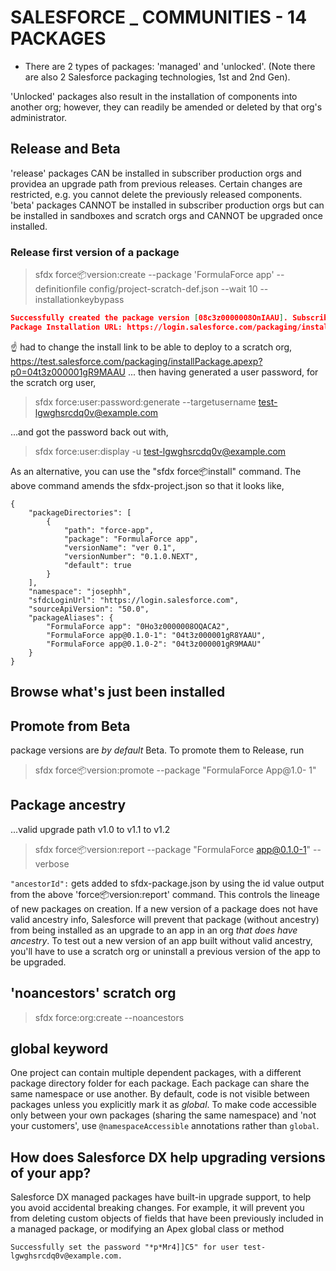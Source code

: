 # SALESFORCE _ COMMUNITIES - 14 PACKAGES
* There are 2 types of packages: 'managed' and 'unlocked'.
(Note there are also 2 Salesforce packaging technologies, 1st and 2nd Gen).

'Unlocked' packages also result in the installation of components into another org; however, they can readily be amended or deleted by that org's administrator.

## Release and Beta
'release' packages CAN be installed in subscriber production orgs and providea an upgrade path from previous releases.  Certain changes are restricted, e.g. you cannot delete the previously released components.
'beta' packages CANNOT be installed in subscriber production orgs but can be installed in sandboxes and scratch orgs and CANNOT be upgraded once installed.
### Release first version of a package
> sfdx force:package:version:create --package 'FormulaForce app' --definitionfile config/project-scratch-def.json --wait 10 --installationkeybypass
```sfdx-project.json has been updated.
Successfully created the package version [08c3z0000008OnIAAU]. Subscriber Package Version Id: 04t3z000001gR9MAAU
Package Installation URL: https://login.salesforce.com/packaging/installPackage.apexp?p0=04t3z000001gR9MAAU
```

:point_up: had to change the install link to be able to deploy to a scratch org,
https://test.salesforce.com/packaging/installPackage.apexp?p0=04t3z000001gR9MAAU ...
then having generated a user password, for the scratch org user,  
> sfdx force:user:password:generate --targetusername test-lgwghsrcdq0v@example.com  

...and got the password back out with,
> sfdx force:user:display -u test-lgwghsrcdq0v@example.com


As an alternative, you can use the "sfdx force:package:install" command.
The above command amends the sfdx-project.json so that it looks like,
```
{
    "packageDirectories": [
        {
            "path": "force-app",
            "package": "FormulaForce app",
            "versionName": "ver 0.1",
            "versionNumber": "0.1.0.NEXT",
            "default": true
        }
    ],
    "namespace": "josephh",
    "sfdcLoginUrl": "https://login.salesforce.com",
    "sourceApiVersion": "50.0",
    "packageAliases": {
        "FormulaForce app": "0Ho3z0000008OQACA2",
        "FormulaForce app@0.1.0-1": "04t3z000001gR8YAAU",
        "FormulaForce app@0.1.0-2": "04t3z000001gR9MAAU"
    }
}
```
## Browse what's just been installed

## Promote from Beta
package versions are _by default_ Beta.  To promote them to Release, run
> sfdx force:package:version:promote --package "FormulaForce App@1.0-
1"
## Package ancestry
...valid upgrade path v1.0 to v1.1 to v1.2
> sfdx force:package:version:report --package "FormulaForce app@0.1.0-1" --verbose

`"ancestorId":` gets added to sfdx-package.json by using the id value output from the above 'force:package:version:report' command.  This controls the lineage of new packages on creation.
If a new version of a package does not have valid ancestry info, Salesforce will prevent that  package (without ancestry) from being installed as an upgrade to an app in an org _that does have ancestry_.  To test out a new version of an app built without valid ancestry, you'll have to use a scratch org or uninstall a previous version of the app to be upgraded.  

## 'noancestors' scratch org
> sfdx force:org:create --noancestors

## global keyword
One project can contain multiple dependent packages, with a different package directory folder for each package. Each package can share the same namespace or use another.  By default, code is not visible between packages unless you explicitly mark it as _global_.  To make code accessible only between your own packages (sharing the same namespace) and 'not your customers', use `@namespaceAccessible` annotations rather than `global`.
## How does Salesforce DX help upgrading versions of your app?
Salesforce DX managed packages have built-in upgrade support, to help you avoid accidental breaking changes.  For example, it will prevent you from deleting custom objects of fields that have been previously included in a managed package, or modifying an Apex global class or method

```
Successfully set the password "*p*Mr4]]C5" for user test-lgwghsrcdq0v@example.com.

```
